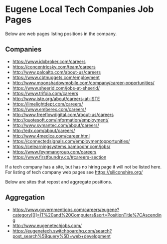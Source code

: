 # Eugene Local Tech Companies Job Pages

Below are web pages listing positions in the company.

## Companies
* https://www.idxbroker.com/careers
* https://concentricsky.com/team/careers
* http://www.paloalto.com/about-us/careers
* https://www.cbtnuggets.com/employment
* http://www.moonshadowmobile.com/company/career-opportunities/
* https://www.sheerid.com/jobs-at-sheerid/
* https://www.trifoia.com/careers
* http://www.iste.org/about/careers-at-ISTE
* https://limelightdept.com/careers/
* https://www.emberex.com/careers/
* http://www.freeflowdigital.com/about-us/careers
* http://quotesoft.com/information/employment/
* http://www.symantec.com/about/careers/
* http://edx.com/about/careers/
* http://www.4medica.com/career.html
* https://connectedsignals.com/employmentopportunities/
* https://celearningsystems.bamboohr.com/jobs/
* https://www.feynmangroup.com/careers
* https://www.firstfoundry.co/#careers-section

If a tech company has a site, but has no hiring page it will not be listed here.
For listing of tech company web pages see https://siliconshire.org/

Below are sites that repost and aggregate positions.

## Aggregation
* https://www.governmentjobs.com/careers/eugene?category[0]=IT%20and%20Computers&sort=PositionTitle%7CAscending
* http://www.eugenetechjobs.com/
* https://eugenetech.switchboardhq.com/search?post_search%5Bquery%5D=web+development
